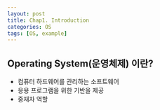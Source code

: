 ```yaml
---
layout: post
title: Chap1. Introduction
categories: OS
tags: [OS, example]
---
```


## Operating System(운영체제) 이란?
- 컴퓨터 하드웨어를 관리하는 소프트웨어
- 응용 프로그램을 위한 기반을 제공
- 중재자 역할

